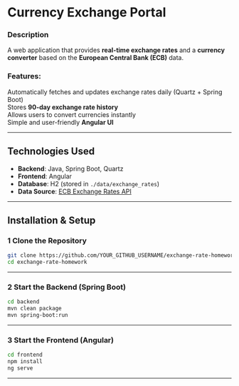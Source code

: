 # Currency Exchange Portal

### Description
A web application that provides **real-time exchange rates** and a **currency converter** based on the **European Central Bank (ECB)** data.

### Features:
 Automatically fetches and updates exchange rates daily (Quartz + Spring Boot)  
 Stores **90-day exchange rate history**  
 Allows users to convert currencies instantly  
 Simple and user-friendly **Angular UI**  

---

## Technologies Used
- **Backend**: Java, Spring Boot, Quartz
- **Frontend**: Angular
- **Database**: H2 (stored in `./data/exchange_rates`)
- **Data Source**: [ECB Exchange Rates API](https://www.ecb.europa.eu/stats/policy_and_exchange_rates/euro_reference_exchange_rates/html/index.en.html)

---

## Installation & Setup

### 1 Clone the Repository
```sh
git clone https://github.com/YOUR_GITHUB_USERNAME/exchange-rate-homework.git
cd exchange-rate-homework
```
---

### 2️ Start the Backend (Spring Boot)
```sh
cd backend
mvn clean package
mvn spring-boot:run
```
---

### 3️ Start the Frontend (Angular)
```sh
cd frontend
npm install
ng serve
```
---
